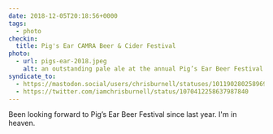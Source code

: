 ```yaml
---
date: 2018-12-05T20:18:56+0000
tags:
  - photo
checkin:
  title: Pig's Ear CAMRA Beer & Cider Festival
photo:
  - url: pigs-ear-2018.jpeg
    alt: an outstanding pale ale at the annual Pig’s Ear Beer Festival in London
syndicate_to:
  - https://mastodon.social/users/chrisburnell/statuses/101190280258969887
  - https://twitter.com/iamchrisburnell/status/1070412258637987840
---
```


Been looking forward to Pig’s Ear Beer Festival since last year. I'm in heaven.
